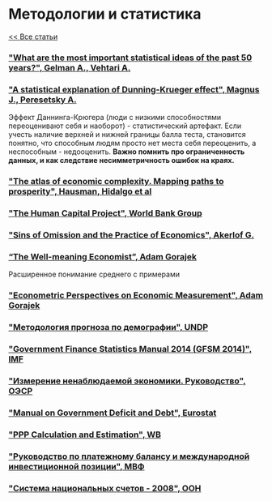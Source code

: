 # Методологии и статистика

[<< Все статьи](../README.md)

### ["What are the most important statistical ideas of the past 50 years?", Gelman A., Vehtari A.](http://www.stat.columbia.edu/~gelman/research/unpublished/stat50.pdf)

### ["A statistical explanation of Dunning-Krueger effect", Magnus J., Peresetsky A.](https://www.nes.ru/files/Preprints-resh/WP286.pdf)
Эффект Даннинга-Крюгера (люди с низкими способностями переоценивают себя и наоборот) - статистический артефакт. Если учесть наличие верхней и нижней границы балла теста, становится понятно, что способным людям просто нет места себя переоценить, а неспособным - недооценить. **Важно помнить про ограниченность данных, и как следствие несимметричность ошибок на краях.**

### ["The atlas of economic complexity. Mapping paths to prosperity", Hausman, Hidalgo et al](https://oec.world/pdf/AtlasOfEconomicComplexity_Part_I.pdf)

### ["The Human Capital Project", World Bank Group](https://nonews.co/wp-content/uploads/2021/09/THCI2020.pdf)

### ["Sins of Omission and the Practice of Economics", Akerlof G.](https://www.aeaweb.org/articles?id=10.1257/jel.20191573)

### [“The Well-meaning Economist”, Adam Gorajek](https://www.rba.gov.au/publications/rdp/2019/pdf/rdp2019-08.pdf)

Расширенное понимание среднего с примерами

### ["Econometric Perspectives on Economic Measurement", Adam Gorajek](https://www.rba.gov.au/publications/rdp/2018/2018-08.html)

### ["Методология прогноза по демографии", UNDP](https://population.un.org/wpp/Publications/Files/WPP2022_Methodology.pdf)

### ["Government Finance Statistics Manual 2014 (GFSM 2014)", IMF](https://www.imf.org/external/pubs/ft/gfs/manual/gfs.htm)

### ["Измерение ненаблюдаемой экономики. Руководство", ОЭСР](https://www.gks.ru/metod/izmer.pdf)

### ["Manual on Government Deficit and Debt", Eurostat](https://ec.europa.eu/eurostat/documents/3859598/10042108/KS-GQ-19-007-EN-N.pdf/5d6fc8f4-58e3-4354-acd3-a29a66f2e00c)

### ["PPP Calculation and Estimation", WB](https://www.worldbank.org/en/programs/icp/brief/methodology-calculation)

### ["Руководство по платежному балансу и международной инвестиционной позиции", МВФ](https://www.imf.org/external/pubs/ft/bop/2007/bopman6.htm)

### ["Система национальных счетов - 2008", ООН](https://unstats.un.org/unsd/nationalaccount/sna.asp)
